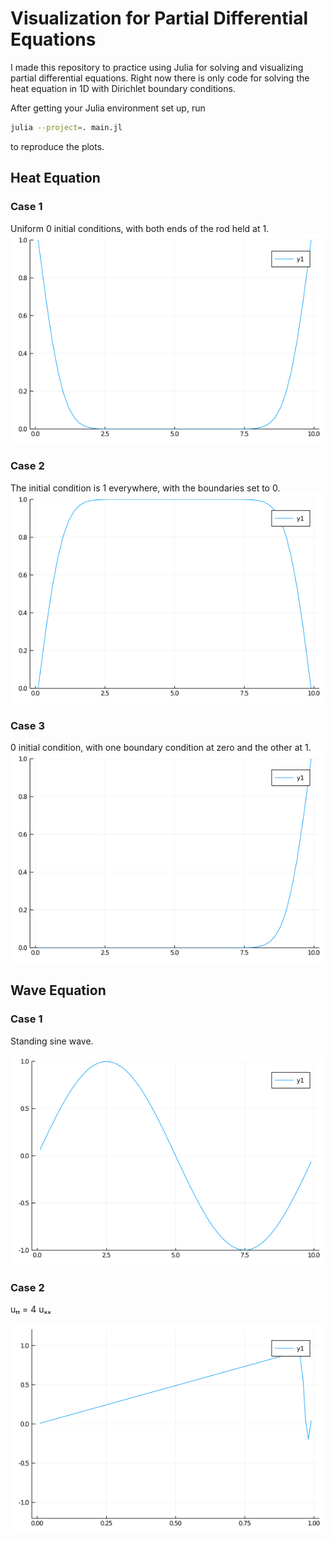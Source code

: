 # Visualization for Partial Differential Equations

I made this repository to practice using Julia for solving and visualizing
partial differential equations. Right now there is only code for solving the
heat equation in 1D with Dirichlet boundary conditions.

After getting your Julia environment set up, run
```bash
julia --project=. main.jl
```
to reproduce the plots.


## Heat Equation
### Case 1
Uniform 0 initial conditions, with both ends of the rod held at 1.
![Case 1](./plots/heat_equation_case_1.gif)

### Case 2
The initial condition is 1 everywhere, with the boundaries set to 0.
![Case 2](./plots/heat_equation_case_2.gif)

### Case 3
0 initial condition, with one boundary condition at zero and the other at 1.
![Case 3](./plots/heat_equation_case_3.gif)

## Wave Equation
### Case 1
Standing sine wave.

![Case 1](./plots/wave_equation_case_1.gif)

### Case 2
uₜₜ = 4 uₓₓ

![Case 2](./plots/wave_equation_case_2.gif)